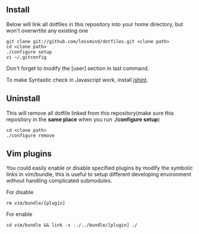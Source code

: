 Install
-------
Below will link all dotfiles in this repository into your home directory, but won't overwrtite any existing one

	git clone git://github.com/lessmind/dotfiles.git <clone path>
	cd <clone path>
	./configure setup
	vi ~/.gitconfig

Don't forget to modify the [user] section in last command.

To make Syntastic check in Javascript work, install [jshint](https://github.com/jshint/jshint).

Uninstall
---------
This will remove all dotfile linked from this repository(make sure this repository in the **same place** when you run **./configure setup**)

	cd <clone path>
	./configure remove

Vim plugins
-----------
You could easily enable or disable specified plugins by modify the symbolic links in vim/bundle, this is useful to setup different developing environment without handling complicated submodules.

For disable

	rm vim/bundle/[plugin]

For enable

	cd vim/bundle && link -s ../../bundle/[plugin] ./
